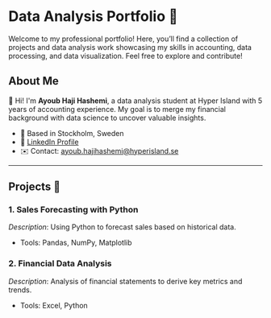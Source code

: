 # Data Analysis Portfolio 🚀
Welcome to my professional portfolio! Here, you’ll find a collection of projects and data analysis work showcasing my skills in accounting, data processing, and data visualization. Feel free to explore and contribute!

## About Me
👋 Hi! I'm **Ayoub Haji Hashemi**, a data analysis student at Hyper Island with 5 years of accounting experience. My goal is to merge my financial background with data science to uncover valuable insights.

- 📍 Based in Stockholm, Sweden
- 🔗 [LinkedIn Profile](https://www.linkedin.com/in/ayoubhajihashemi)
- ✉️ Contact: ayoub.hajihashemi@hyperisland.se

---

## Projects 🌟
### 1. **Sales Forecasting with Python**
*Description*: Using Python to forecast sales based on historical data.
- Tools: Pandas, NumPy, Matplotlib

### 2. **Financial Data Analysis**
*Description*: Analysis of financial statements to derive key metrics and trends.
- Tools: Excel, Python


